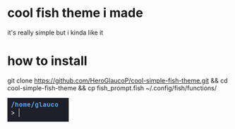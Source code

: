 # cool fish theme i made
it's really simple but i kinda like it

# how to install
git clone https://github.com/HeroGlaucoP/cool-simple-fish-theme.git && cd cool-simple-fish-theme && cp fish_prompt.fish ~/.config/fish/functions/

![preview](https://github.com/HeroGlaucoP/cool-simple-fish-theme/blob/master/cool-image.png?raw=true)
